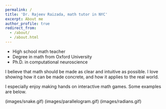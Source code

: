 ```yaml
---
permalink: /
title: 'Dr. Rajeev Raizada, math tutor in NYC'
excerpt: About me
author_profile: true
redirect_from:
  - /about/
  - /about.html
---
```


- High school math teacher
- Degree in math from Oxford University
- Ph.D. in computational neuroscience

I believe that math should be made as clear and intuitive as possible. I love showing how it can be made concrete, and how it applies to the real world.

I especially enjoy making hands on interactive math games. Some examples are below.

(images/snake.gif) (images/parallelogram.gif) (images/radians.gif)
